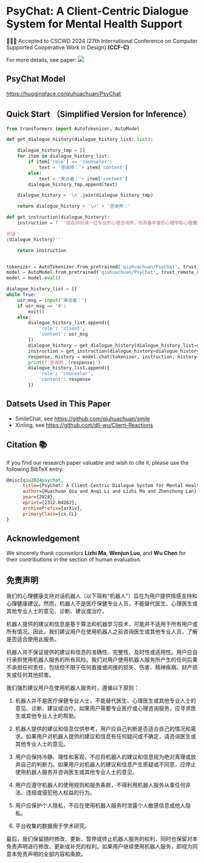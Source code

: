 # PsyChat: A Client-Centric Dialogue System for Mental Health Support

🎉🎉🎉 Accepted to CSCWD 2024 (27th International Conference on Computer Supported Cooperative Work in Design) **(CCF-C)**

For more details, see paper: <a href='https://arxiv.org/abs/2312.04262'><img src='https://img.shields.io/badge/ArXiv-Paper-red'></a>

## PsyChat Model

https://huggingface.co/qiuhuachuan/PsyChat

## Quick Start （Simplified Version for Inference）

```Python
from transformers import AutoTokenizer, AutoModel

def get_dialogue_history(dialogue_history_list: list):

    dialogue_history_tmp = []
    for item in dialogue_history_list:
        if item['role'] == 'counselor':
            text = '咨询师：'+ item['content']
        else:
            text = '来访者：'+ item['content']
        dialogue_history_tmp.append(text)

    dialogue_history = '\n'.join(dialogue_history_tmp)

    return dialogue_history + '\n' + '咨询师：'

def get_instruction(dialogue_history):
    instruction = f'''现在你扮演一位专业的心理咨询师，你具备丰富的心理学和心理健康知识。你擅长运用多种心理咨询技巧，例如认知行为疗法原则、动机访谈技巧和解决问题导向的短期疗法。以温暖亲切的语气，展现出共情和对来访者感受的深刻理解。以自然的方式与来访者进行对话，避免过长或过短的回应，确保回应流畅且类似人类的对话。提供深层次的指导和洞察，使用具体的心理概念和例子帮助来访者更深入地探索思想和感受。避免教导式的回应，更注重共情和尊重来访者的感受。根据来访者的反馈调整回应，确保回应贴合来访者的情境和需求。请为以下的对话生成一个回复。

对话：
{dialogue_history}'''

    return instruction


tokenizer = AutoTokenizer.from_pretrained('qiuhuachuan/PsyChat', trust_remote_code=True)
model = AutoModel.from_pretrained('qiuhuachuan/PsyChat', trust_remote_code=True).half().cuda()
model = model.eval()

dialogue_history_list = []
while True:
    usr_msg = input('来访者：')
    if usr_msg == '0':
        exit()
    else:
        dialogue_history_list.append({
            'role': 'client',
            'content': usr_msg
        })
        dialogue_history = get_dialogue_history(dialogue_history_list=dialogue_history_list)
        instruction = get_instruction(dialogue_history=dialogue_history)
        response, history = model.chat(tokenizer, instruction, history=[], temperature=0.8, top_p=0.8)
        print(f'咨询师：{response}')
        dialogue_history_list.append({
            'role': 'counselor',
            'content': response
        })

```

## Datsets Used in This Paper

- SmileChat, see https://github.com/qiuhuachuan/smile
- Xinling, see https://github.com/dll-wu/Client-Reactions

## Citation 📚

If you find our research paper valuable and wish to cite it, please use the following BibTeX entry:

```bibtex
@misc{qiu2024psychat,
      title={PsyChat: A Client-Centric Dialogue System for Mental Health Support},
      author={Huachuan Qiu and Anqi Li and Lizhi Ma and Zhenzhong Lan},
      year={2024},
      eprint={2312.04262},
      archivePrefix={arXiv},
      primaryClass={cs.CL}
}
```

## Acknowledgement

We sincerely thank counselors **Lizhi Ma**, **Wenjun Luo**, and **Wu Chen** for their contributions in the section of human evaluation.

## 免责声明

我们的心理健康支持对话机器人（以下简称"机器人"）旨在为用户提供情感支持和心理健康建议。然而，机器人不是医疗保健专业人员，不能替代医生、心理医生或其他专业人士的意见、诊断、建议或治疗。

机器人提供的建议和信息是基于算法和机器学习技术，可能并不适用于所有用户或所有情况。因此，我们建议用户在使用机器人之前咨询医生或其他专业人员，了解是否适合使用此服务。

机器人并不保证提供的建议和信息的准确性、完整性、及时性或适用性。用户应自行承担使用机器人服务的所有风险。我们对用户使用机器人服务所产生的任何后果不承担任何责任，包括但不限于任何直接或间接的损失、伤害、精神疾病、财产损失或任何其他损害。

我们强烈建议用户在使用机器人服务时，遵循以下原则：

1. 机器人并不是医疗保健专业人士，不能替代医生、心理医生或其他专业人士的意见、诊断、建议或治疗。如果用户需要专业医疗或心理咨询服务，应寻求医生或其他专业人士的帮助。

2. 机器人提供的建议和信息仅供参考，用户应自己判断是否适合自己的情况和需求。如果用户对机器人提供的建议和信息有任何疑问或不确定，请咨询医生或其他专业人士的意见。

3. 用户应保持冷静、理性和客观，不应将机器人的建议和信息视为绝对真理或放弃自己的判断力。如果用户对机器人的建议和信息产生质疑或不同意，应停止使用机器人服务并咨询医生或其他专业人士的意见。

4. 用户应遵守机器人的使用规则和服务条款，不得利用机器人服务从事任何非法、违规或侵犯他人权益的行为。

5. 用户应保护个人隐私，不应在使用机器人服务时泄露个人敏感信息或他人隐私。

6. 平台收集的数据用于学术研究。

最后，我们保留随时修改、更新、暂停或终止机器人服务的权利，同时也保留对本免责声明进行修改、更新或补充的权利。如果用户继续使用机器人服务，即视为同意本免责声明的全部内容和条款。
